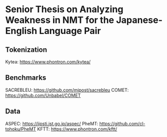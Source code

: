 # Senior Thesis on Analyzing Weakness in NMT for the Japanese-English Language Pair 

## Tokenization 
Kytea: https://www.phontron.com/kytea/ 

## Benchmarks 
SACREBLEU: https://github.com/mjpost/sacrebleu 
COMET: https://github.com/Unbabel/COMET 

## Data 
ASPEC: https://jipsti.jst.go.jp/aspec/
PheMT: https://github.com/cl-tohoku/PheMT 
KFTT: https://www.phontron.com/kftt/ 

